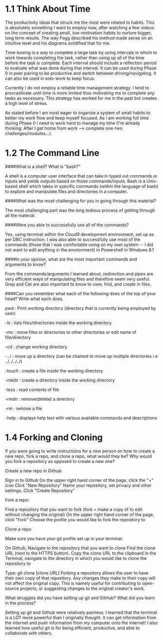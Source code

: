 # 1.1 Think About Time

The productivity ideas that struck me the most were related to habits. 
This is absolutely something I want to employ now, after watching a few
videos on the concept of creating small, low-motivation habits to
nurture bigger, long term results. The way Fogg described his method
made sense on an intuitive level and his diagrams solidified that for
me.


Time-boxing is a way to complete a large task by using intervals in
which to work towards completing the task, rather than using up all of
the time before the task is complete. Each interval should include a
reflection period to evaluate what was done during that interval. It
can be used during Phase 0 in peer pairing to be productive and switch
between driving/navigating. It can also be used in solo-work to keep
focus.


Currently I do not employ a reliable time management strategy. I tend
to procrastinate until time is more limited thus motivating me to
complete any tasks as necessary. This strategy has worked for me in the
past but creates a high level of stress.


As stated before I am most eager to organize a system of small habits to
better my work flow and keep myself focused. As I am working full time
during Phase 0 I need to work hard to manage my time (I'm already
thinking: After I get home from work --> complete one-two
challenges/modules...).


# 1.2 The Command Line

####What is a shell? What is "bash?"

A shell is a computer user interface that can take in typed out commands
or inputs and yields outputs based on those commands/inputs. Bash is a
Unix-based shell which takes in specific commands (within the language
of bash) to explore and manipulate files and directories in a computer.


####What was the most challenging for you in going through this material?

The most challenging part was the long tedious process of getting
through all the material.


####Were you able to successfully use all of the commands?

Yes, using terminal within the Cloud9 development environment, set up
as per DBC instruction. I was also able to successfully use most of the
commands (those that I was comfortable using on my own system -- I did
not want to edit anything in the environment) in Powershell in Windows
8.1



####In your opinion, what are the most important commands and arguments to know?

From the commands/arguments I learned about, redirection and pipes are
very efficient ways of manipulating files and therefore seem very
useful. Grep and Cat are also important to know to view, find, and
create in files.



####Can you remember what each of the following does of the top of your head? Write what each does.

pwd : Print working directory (directory that is currently being
employed by user)

-ls : lists files/directories inside the working directory

-mv : move files or directories to other directories or edit name of
file/directory 

-cd : change working directory

-../ : move up a directory (can be chained to move up multiple
directories i.e ../../../../)

-touch : create a file inside the working directory

-mkdir : create a directory inside the working directory

-less : read contents of file

-rmdir : remove(delete) a directory

-rm : remove a file

-help : displays help text with various available commands and
descriptions


# 1.4 Forking and Cloning

If you were going to write instructions for a new person on how to create a new repo, fork a repo, and clone a repo, what would they be? Why would you fork a repository as opposed to create a new one?

Create a new repo in Github:

Sign in to Github
On the upper right hand corner of the page, click the "+" icon
Click "New Repository"
Name your repository, set privacy and other settings.
Click "Create Repository"


Fork a repo:

Find a repository that you want to fork (fork = make a copy of to edit without changing the original)
On the upper right hand corner of the page, click "Fork"
Choose the profile you would like to fork the repository to


Clone a repo:

Make sure you have your git profile set up in your terminal.

On Github, Navigate to the repository that you want to clone
Find the clone URL (next to the HTTPS button). Copy the clone URL to the clipboard
In the Terminal, navigate to the directory in which you would like to clone the repository to


Type: git clone [clone URL]
Forking a repository allows the user to have their own copy of that repository. Any changes they make to their copy will not affect the original copy. This is namely useful for contributing to open-source projects, or suggesting changes to the original creator's work.



What struggles did you have setting up git and GitHub? What did you learn in the process?

Setting up git and Github were relatively painless. I learned that the terminal is a LOT more powerful than I originally thought. It can get information from the internet and push information from my computer onto the internet! I also learned how useful git is for being efficient, productive, and able to collaborate with others.
